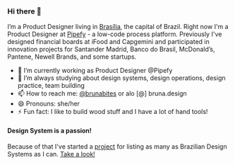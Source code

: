 ### Hi there 👋

<!--
**brunabites/brunabites** is a ✨ _special_ ✨ repository because its `README.md` (this file) appears on your GitHub profile.-->

I’m a Product Designer living in [Brasília](https://en.wikipedia.org/wiki/Bras%C3%ADlia), the capital of Brazil. Right now I'm a Product Designer at [Pipefy](https://pipefy.com) - a low-code process platform. Previously I've designed financial boards at iFood and Capgemini and participated in innovation projects for Santander Madrid, Banco do Brasil, McDonald’s, Pantene, Newell Brands, and some startups.

- 🔭 I’m currently working as Product Designer @Pipefy
- 🌱 I’m always studying about design systems, design operations, design practice, team building
- 📫 How to reach me: [@brunabites](https://twitter.com/brunabites) or alo [@] bruna.design
- 😄 Pronouns: she/her
- ⚡ Fun fact: I like to build wood stuff and I have a lot of hand tools!


#### Design System is a passion!
Because of that I've started a [project]((https://github.com/brunabites/brazilian-design-systems#readme)
) for listing as many as Brazilian Design Systems as I can. [Take a look!](https://github.com/brunabites/brazilian-design-systems#readme)
